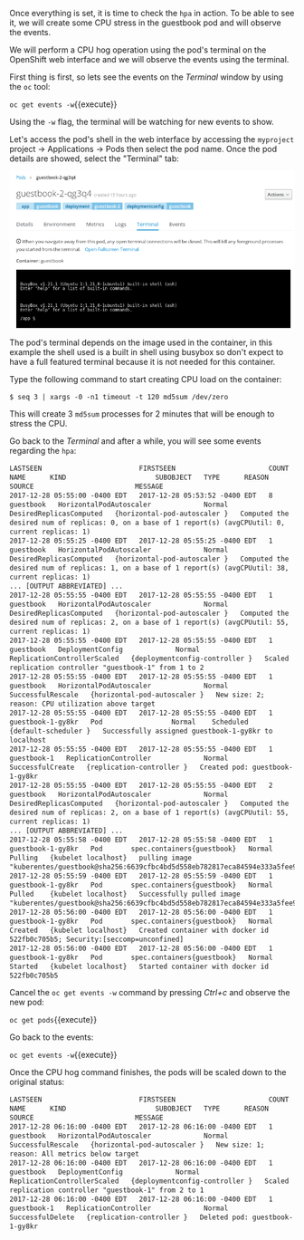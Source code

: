 Once everything is set, it is time to check the ``hpa`` in action. To be able
to see it, we will create some CPU stress in the guestbook pod and will
observe the events.

We will perform a CPU hog operation using the pod's terminal on the OpenShift
web interface and we will observe the events using the terminal.

First thing is first, so lets see the events on the _Terminal_ window by
using the ``oc`` tool:

``oc get events -w``{{execute}}

Using the ``-w`` flag, the terminal will be watching for new events to show.

Let's access the pod's shell in the web interface by
accessing the ``myproject`` project -> Applications -> Pods then select the
pod name. Once the pod details are showed, select the "Terminal" tab:

![Terminal](../../assets/introduction/using-metrics/04-terminal.png)

The pod's terminal depends on the image used in the container, in this example
the shell used is a built in shell using busybox so don't expect to have a full
featured terminal because it is not needed for this container.

Type the following command to start creating CPU load on the container:

```
$ seq 3 | xargs -0 -n1 timeout -t 120 md5sum /dev/zero
```

This will create 3 ``md5sum`` processes for 2 minutes that will be enough to
stress the CPU.

Go back to the _Terminal_ and after a while, you will see some events regarding
the ``hpa``:

```
LASTSEEN                        FIRSTSEEN                       COUNT     NAME      KIND                      SUBOBJECT   TYPE      REASON                    SOURCE                         MESSAGE
2017-12-28 05:55:00 -0400 EDT   2017-12-28 05:53:52 -0400 EDT   8         guestbook   HorizontalPodAutoscaler             Normal    DesiredReplicasComputed   {horizontal-pod-autoscaler }   Computed the desired num of replicas: 0, on a base of 1 report(s) (avgCPUutil: 0, current replicas: 1)
2017-12-28 05:55:25 -0400 EDT   2017-12-28 05:55:25 -0400 EDT   1         guestbook   HorizontalPodAutoscaler             Normal    DesiredReplicasComputed   {horizontal-pod-autoscaler }   Computed the desired num of replicas: 1, on a base of 1 report(s) (avgCPUutil: 38, current replicas: 1)
... [OUTPUT ABBREVIATED] ...
2017-12-28 05:55:55 -0400 EDT   2017-12-28 05:55:55 -0400 EDT   1         guestbook   HorizontalPodAutoscaler             Normal    DesiredReplicasComputed   {horizontal-pod-autoscaler }   Computed the desired num of replicas: 2, on a base of 1 report(s) (avgCPUutil: 55, current replicas: 1)
2017-12-28 05:55:55 -0400 EDT   2017-12-28 05:55:55 -0400 EDT   1         guestbook   DeploymentConfig             Normal    ReplicationControllerScaled   {deploymentconfig-controller }   Scaled replication controller "guestbook-1" from 1 to 2
2017-12-28 05:55:55 -0400 EDT   2017-12-28 05:55:55 -0400 EDT   1         guestbook   HorizontalPodAutoscaler             Normal    SuccessfulRescale   {horizontal-pod-autoscaler }   New size: 2; reason: CPU utilization above target
2017-12-28 05:55:55 -0400 EDT   2017-12-28 05:55:55 -0400 EDT   1         guestbook-1-gy8kr   Pod                 Normal    Scheduled   {default-scheduler }   Successfully assigned guestbook-1-gy8kr to localhost
2017-12-28 05:55:55 -0400 EDT   2017-12-28 05:55:55 -0400 EDT   1         guestbook-1   ReplicationController             Normal    SuccessfulCreate   {replication-controller }   Created pod: guestbook-1-gy8kr
2017-12-28 05:55:55 -0400 EDT   2017-12-28 05:55:55 -0400 EDT   2         guestbook   HorizontalPodAutoscaler             Normal    DesiredReplicasComputed   {horizontal-pod-autoscaler }   Computed the desired num of replicas: 2, on a base of 1 report(s) (avgCPUutil: 55, current replicas: 1)
... [OUTPUT ABBREVIATED] ...
2017-12-28 05:55:58 -0400 EDT   2017-12-28 05:55:58 -0400 EDT   1         guestbook-1-gy8kr   Pod       spec.containers{guestbook}   Normal    Pulling   {kubelet localhost}   pulling image "kuberentes/guestbook@sha256:6639cfbc4bd5d558eb782817eca84594e333a5fee9b032d5dea68fb959963022"
2017-12-28 05:55:59 -0400 EDT   2017-12-28 05:55:59 -0400 EDT   1         guestbook-1-gy8kr   Pod       spec.containers{guestbook}   Normal    Pulled    {kubelet localhost}   Successfully pulled image "kuberentes/guestbook@sha256:6639cfbc4bd5d558eb782817eca84594e333a5fee9b032d5dea68fb959963022"
2017-12-28 05:56:00 -0400 EDT   2017-12-28 05:56:00 -0400 EDT   1         guestbook-1-gy8kr   Pod       spec.containers{guestbook}   Normal    Created   {kubelet localhost}   Created container with docker id 522fb0c705b5; Security:[seccomp=unconfined]
2017-12-28 05:56:00 -0400 EDT   2017-12-28 05:56:00 -0400 EDT   1         guestbook-1-gy8kr   Pod       spec.containers{guestbook}   Normal    Started   {kubelet localhost}   Started container with docker id 522fb0c705b5
```

Cancel the ``oc get events -w`` command by pressing _Ctrl+c_ and observe the
new pod:

``oc get pods``{{execute}}

Go back to the events:

``oc get events -w``{{execute}}

Once the CPU hog command finishes, the pods will be scaled down to the original
status:

```
LASTSEEN                        FIRSTSEEN                       COUNT     NAME      KIND                      SUBOBJECT   TYPE      REASON                    SOURCE                         MESSAGE
2017-12-28 06:16:00 -0400 EDT   2017-12-28 06:16:00 -0400 EDT   1         guestbook   HorizontalPodAutoscaler             Normal    SuccessfulRescale   {horizontal-pod-autoscaler }   New size: 1; reason: All metrics below target
2017-12-28 06:16:00 -0400 EDT   2017-12-28 06:16:00 -0400 EDT   1         guestbook   DeploymentConfig             Normal    ReplicationControllerScaled   {deploymentconfig-controller }   Scaled replication controller "guestbook-1" from 2 to 1
2017-12-28 06:16:00 -0400 EDT   2017-12-28 06:16:00 -0400 EDT   1         guestbook-1   ReplicationController             Normal    SuccessfulDelete   {replication-controller }   Deleted pod: guestbook-1-gy8kr
```
